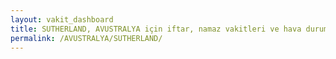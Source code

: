 ```yaml
---
layout: vakit_dashboard
title: SUTHERLAND, AVUSTRALYA için iftar, namaz vakitleri ve hava durumu - ilçe/eyalet seç
permalink: /AVUSTRALYA/SUTHERLAND/
---
```


<script type="text/javascript">
  var GLOBAL_COUNTRY = 'AVUSTRALYA';
  var GLOBAL_CITY = 'SUTHERLAND';
  var GLOBAL_STATE = '';
  var lat = 72;
  var lon = 21;
</script>
